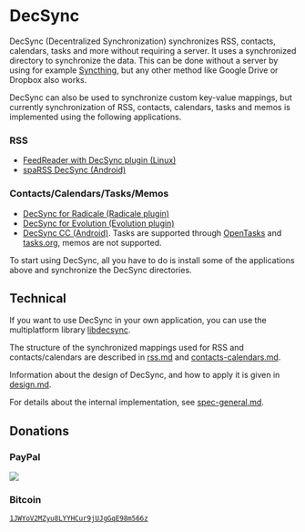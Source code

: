 DecSync
=======

DecSync (Decentralized Synchronization) synchronizes RSS, contacts, calendars, tasks and more without requiring a server. It uses a synchronized directory to synchronize the data. This can be done without a server by using for example [Syncthing](https://syncthing.net), but any other method like Google Drive or Dropbox also works.

DecSync can also be used to synchronize custom key-value mappings, but currently synchronization of RSS, contacts, calendars, tasks and memos is implemented using the following applications.

### RSS

* [FeedReader with DecSync plugin (Linux)](https://github.com/39aldo39/FeedReader)
* [spaRSS DecSync (Android)](https://github.com/39aldo39/spaRSS-DecSync)

### Contacts/Calendars/Tasks/Memos

* [DecSync for Radicale (Radicale plugin)](https://github.com/39aldo39/Radicale-DecSync)
* [DecSync for Evolution (Evolution plugin)](https://github.com/39aldo39/Evolution-DecSync)
* [DecSync CC (Android)](https://github.com/39aldo39/DecSyncCC). Tasks are supported through [OpenTasks](https://opentasks.app) and [tasks.org](https://tasks.org), memos are not supported.

To start using DecSync, all you have to do is install some of the applications above and synchronize the DecSync directories.

Technical
---------

If you want to use DecSync in your own application, you can use the multiplatform library [libdecsync](https://github.com/39aldo39/libdecsync).

The structure of the synchronized mappings used for RSS and contacts/calendars are described in [rss.md](rss.md) and [contacts-calendars.md](contacts-calendars.md).

Information about the design of DecSync, and how to apply it is given in [design.md](design.md).

For details about the internal implementation, see [spec-general.md](spec-general.md).

Donations
---------

### PayPal
[![](https://www.paypalobjects.com/en_US/i/btn/btn_donateCC_LG.gif)](https://www.paypal.com/cgi-bin/webscr?cmd=_s-xclick&hosted_button_id=4V96AFD3S4TPJ)

### Bitcoin
[`1JWYoV2MZyu8LYYHCur9jUJgGqE98m566z`](bitcoin:1JWYoV2MZyu8LYYHCur9jUJgGqE98m566z)
